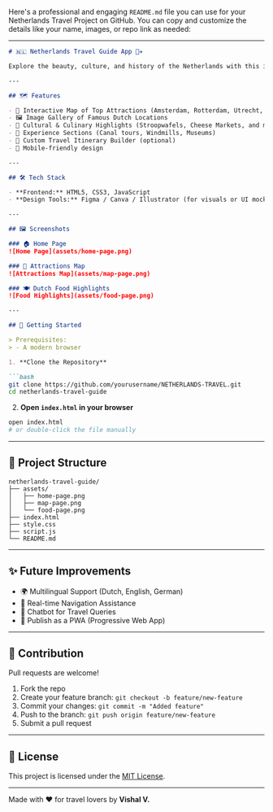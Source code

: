 Here's a professional and engaging `README.md` file you can use for your Netherlands Travel Project on GitHub. You can copy and customize the details like your name, images, or repo link as needed:

---

````markdown
# 🇳🇱 Netherlands Travel Guide App 🌷✈️

Explore the beauty, culture, and history of the Netherlands with this interactive travel guide app! Built for curious travelers, this project showcases must-visit places, local experiences, food hotspots, and travel tips—all in one beautiful and user-friendly interface.

---

## 🗺️ Features

- 📍 Interactive Map of Top Attractions (Amsterdam, Rotterdam, Utrecht, etc.)
- 🖼️ Image Gallery of Famous Dutch Locations
- 🧀 Cultural & Culinary Highlights (Stroopwafels, Cheese Markets, and more)
- 🛶 Experience Sections (Canal tours, Windmills, Museums)
- 📅 Custom Travel Itinerary Builder (optional)
- 📱 Mobile-friendly design

---

## 🛠️ Tech Stack

- **Frontend:** HTML5, CSS3, JavaScript
- **Design Tools:** Figma / Canva / Illustrator (for visuals or UI mockups)

---

## 🖼️ Screenshots

### 🏠 Home Page
![Home Page](assets/home-page.png)

### 📍 Attractions Map
![Attractions Map](assets/map-page.png)

### 🍽️ Dutch Food Highlights
![Food Highlights](assets/food-page.png)

---

## 🚀 Getting Started

> Prerequisites:
> - A modern browser

1. **Clone the Repository**

```bash
git clone https://github.com/yourusername/NETHERLANDS-TRAVEL.git
cd netherlands-travel-guide
````

2. **Open `index.html` in your browser**

```bash
open index.html
# or double-click the file manually
```

---

## 📁 Project Structure

```
netherlands-travel-guide/
├── assets/
│   ├── home-page.png
│   ├── map-page.png
│   └── food-page.png
├── index.html
├── style.css
├── script.js
└── README.md
```

---

## ✨ Future Improvements

* 🌍 Multilingual Support (Dutch, English, German)
* 🧭 Real-time Navigation Assistance
* 💬 Chatbot for Travel Queries
* 📱 Publish as a PWA (Progressive Web App)

---

## 🤝 Contribution

Pull requests are welcome!

1. Fork the repo
2. Create your feature branch: `git checkout -b feature/new-feature`
3. Commit your changes: `git commit -m "Added feature"`
4. Push to the branch: `git push origin feature/new-feature`
5. Submit a pull request

---

## 📝 License

This project is licensed under the [MIT License](LICENSE).

---

Made with ❤️ for travel lovers by **Vishal V.**

```
